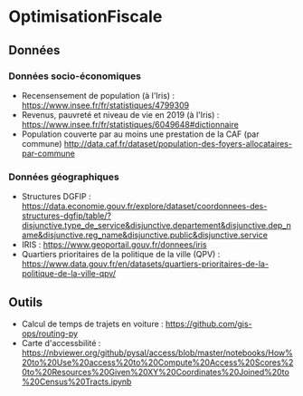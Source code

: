 # OptimisationFiscale


## Données

### Données socio-économiques

- Recensensement de population (à l'Iris) : https://www.insee.fr/fr/statistiques/4799309
- Revenus, pauvreté et niveau de vie en 2019 (à l'Iris) : https://www.insee.fr/fr/statistiques/6049648#dictionnaire
- Population couverte par au moins une prestation de la CAF (par commune)  http://data.caf.fr/dataset/population-des-foyers-allocataires-par-commune

### Données géographiques 
- Structures DGFIP : https://data.economie.gouv.fr/explore/dataset/coordonnees-des-structures-dgfip/table/?disjunctive.type_de_service&disjunctive.departement&disjunctive.dep_name&disjunctive.reg_name&disjunctive.public&disjunctive.service
- IRIS : https://www.geoportail.gouv.fr/donnees/iris
- Quartiers prioritaires de la politique de la ville (QPV) :  https://www.data.gouv.fr/en/datasets/quartiers-prioritaires-de-la-politique-de-la-ville-qpv/


## Outils

- Calcul de temps de trajets en voiture : https://github.com/gis-ops/routing-py
- Carte d'accessbilité : https://nbviewer.org/github/pysal/access/blob/master/notebooks/How%20to%20Use%20access%20to%20Compute%20Access%20Scores%20to%20Resources%20Given%20XY%20Coordinates%20Joined%20to%20Census%20Tracts.ipynb

